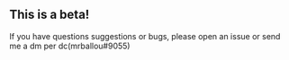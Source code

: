 ## This is a beta!

If you have questions suggestions or bugs, please open an issue or send me a dm per dc(mrballou#9055)
